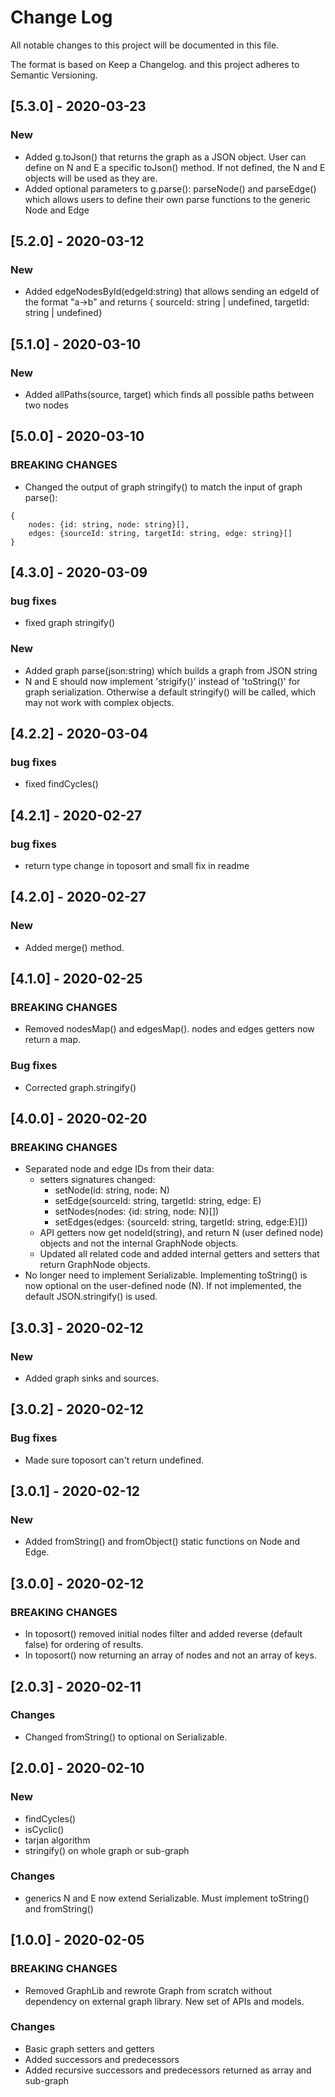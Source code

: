 # Change Log

All notable changes to this project will be documented in this file.

The format is based on Keep a Changelog. and this project adheres to Semantic Versioning.

## [5.3.0] - 2020-03-23

### New
* Added g.toJson() that returns the graph as a JSON object. User can define on N and E a specific toJson() method. If not defined, the N and E objects will be used as they are.
* Added optional parameters to g.parse(): parseNode() and parseEdge() which allows users to define their own parse functions to the generic Node and Edge


## [5.2.0] - 2020-03-12

### New
* Added edgeNodesById(edgeId:string) that allows sending an edgeId of the format "a->b" and returns { sourceId: string | undefined, targetId: string | undefined}


## [5.1.0] - 2020-03-10

### New
* Added allPaths(source, target) which finds all possible paths between two nodes


## [5.0.0] - 2020-03-10

### BREAKING CHANGES
* Changed the output of graph stringify() to match the input of graph parse():
```
{
    nodes: {id: string, node: string}[],
    edges: {sourceId: string, targetId: string, edge: string}[]
}
```

## [4.3.0] - 2020-03-09

### bug fixes
* fixed graph stringify()

### New
* Added graph parse(json:string) which builds a graph from JSON string
* N and E should now implement 'strigify()' instead of 'toString()' for graph serialization. Otherwise a default stringify() will be called, which may not work with complex objects.


## [4.2.2] - 2020-03-04

### bug fixes
* fixed findCycles()

## [4.2.1] - 2020-02-27

### bug fixes
* return type change in toposort and small fix in readme


## [4.2.0] - 2020-02-27

### New
* Added merge() method.


## [4.1.0] - 2020-02-25

### BREAKING CHANGES
* Removed nodesMap() and edgesMap(). nodes and edges getters now return a map.

### Bug fixes
* Corrected graph.stringify()

## [4.0.0] - 2020-02-20

### BREAKING CHANGES
* Separated node and edge IDs from their data:
    * setters signatures changed:
        * setNode(id: string, node: N)
        * setEdge(sourceId: string, targetId: string, edge: E)
        * setNodes(nodes: {id: string, node: N}[])
        * setEdges(edges: {sourceId: string, targetId: string, edge:E}[])
    * API getters now get nodeId(string), and return N (user defined node) objects and not the internal GraphNode objects.
    * Updated all related code and added internal getters and setters that return GraphNode objects.
* No longer need to implement Serializable. Implementing toString() is now optional on the user-defined node (N). If not implemented, the default JSON.stringify() is used. 

## [3.0.3] - 2020-02-12

### New
* Added graph sinks and sources.

## [3.0.2] - 2020-02-12

### Bug fixes
* Made sure toposort can't return undefined.

## [3.0.1] - 2020-02-12

### New
* Added fromString() and fromObject() static functions on Node and Edge.

## [3.0.0] - 2020-02-12

### BREAKING CHANGES
* In toposort() removed initial nodes filter and added reverse (default false) for ordering of results.
* In toposort() now returning an array of nodes and not an array of keys. 

## [2.0.3] - 2020-02-11

### Changes
* Changed fromString() to optional on Serializable.

## [2.0.0] - 2020-02-10

### New
* findCycles()
* isCyclic()
* tarjan algorithm
* stringify() on whole graph or sub-graph

### Changes
* generics N and E now extend Serializable. Must implement toString() and fromString()

## [1.0.0] - 2020-02-05

### BREAKING CHANGES
* Removed GraphLib and rewrote Graph from scratch without dependency on external graph library. New set of APIs and models.

### Changes
* Basic graph setters and getters
* Added successors and predecessors
* Added recursive successors and predecessors returned as array and sub-graph 


